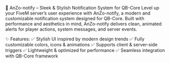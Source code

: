 📢 AnZo-notify – Sleek & Stylish Notification System for QB-Core
Level up your FiveM server’s user experience with AnZo-notify, a modern and customizable notification system designed for QB-Core. Built with performance and aesthetics in mind, AnZo-notify delivers clean, animated alerts for player actions, system messages, and server events.

✨ Features:
✅ Stylish UI inspired by modern design trends
✅ Fully customizable colors, icons & animations
✅ Supports client & server-side triggers
✅ Lightweight & optimized for performance
✅ Seamless integration with QB-Core framework
